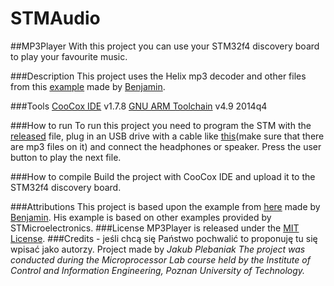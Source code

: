# STMAudio

##MP3Player
With this project you can use your STM32f4 discovery board to play your favourite music. 

###Description 
This project uses the Helix mp3 decoder and other files from this [example](http://vedder.se/2012/12/stm32f4-discovery-usb-host-and-mp3-player/) made by [Benjamin](http://vedder.se/).


###Tools
[CooCox IDE](www.coocox.com) v1.7.8
[GNU ARM Toolchain](https://launchpad.net/gcc-arm-embedded) v4.9 2014q4

###How to run
To run this project you need to program the STM with the [released](https://github.com/PUT-PTM/STMAudio/releases) file, plug in an USB drive with a cable like [this](http://booki.flossmanuals.net/video-making-on-android/_draft/_v/1.0/offline-mobile-screenings/static/Micro%20USB%20cropped%20300.JPG)(make sure that there are mp3 files on it) and connect the headphones or speaker. Press the user button to play the next file.

###How to compile
Build the project with CooCox IDE and upload it to the STM32f4 discovery board. 

###Attributions 
This project is based upon the example from [here](http://vedder.se/2012/12/stm32f4-discovery-usb-host-and-mp3-player/) made by [Benjamin](http://vedder.se/). His example is based on other examples provided by STMicroelectronics.
###License 
MP3Player is released under the [MIT License](http://opensource.org/licenses/MIT).
###Credits - jeśli chcą się Państwo pochwalić to proponuję tu się wpisać jako autorzy.
Project made by *Jakub Plebaniak*
*The project was conducted during the Microprocessor Lab course held by the Institute of Control and Information Engineering, Poznan University of Technology.*
